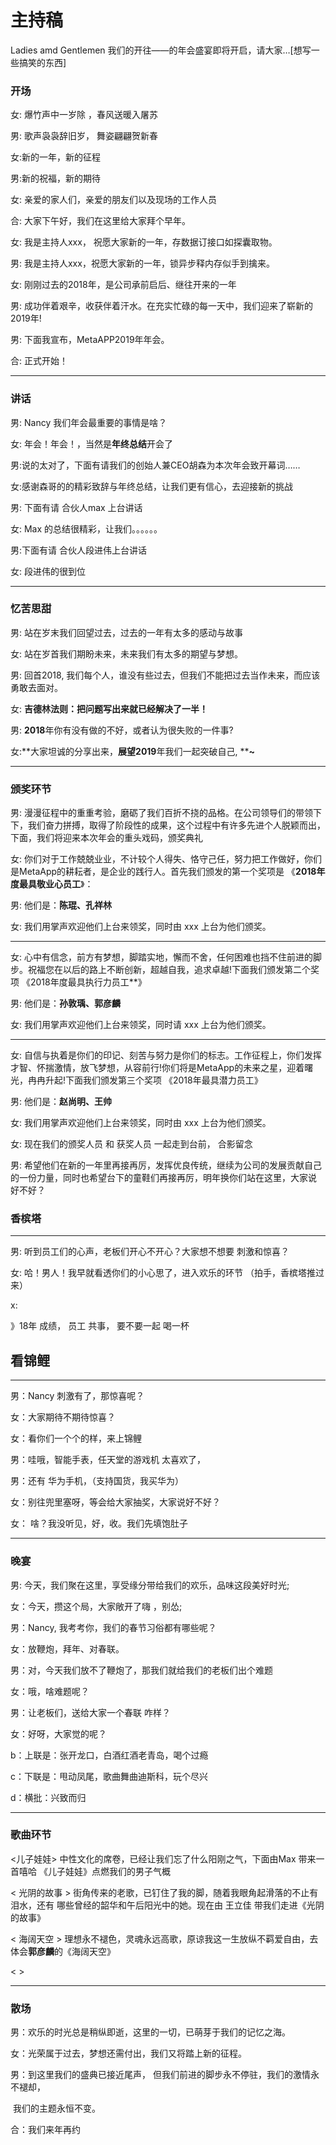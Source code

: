#  主持稿

Ladies amd Gentlemen 我们的开往——的年会盛宴即将开启，请大家…[想写一些搞笑的东西]

### 开场

女: 爆竹声中一岁除 ，春风送暖入屠苏

男:  歌声袅袅辞旧岁， 舞姿翩翩贺新春 

女:新的一年，新的征程

男:新的祝福，新的期待

女: 亲爱的家人们，亲爱的朋友们以及现场的工作人员

合: 大家下午好，我们在这里给大家拜个早年。

女: 我是主持人xxx， 祝愿大家新的一年，存数据订接口如探囊取物。

男: 我是主持人xxx，祝愿大家新的一年，锁异步释内存似手到擒来。

女: 刚刚过去的2018年，是公司承前启后、继往开来的一年

男: 成功伴着艰辛，收获伴着汗水。在充实忙碌的每一天中，我们迎来了崭新的2019年!

男: 下面我宣布，MetaAPP2019年年会。

合: 正式开始！

---------------

### 讲话

男: Nancy 我们年会最重要的事情是啥？

女: 年会！年会！，当然是**年终总结**开会了

男:说的太对了，下面有请我们的创始人兼CEO胡森为本次年会致开幕词……

女:感谢森哥的的精彩致辞与年终总结，让我们更有信心，去迎接新的挑战

男: 下面有请 合伙人max 上台讲话

女: Max 的总结很精彩，让我们。。。。。。

男:下面有请 合伙人段进伟上台讲话

女: 段进伟的很到位



---------------

### 忆苦思甜

男: 站在岁末我们回望过去，过去的一年有太多的感动与故事

女: 站在岁首我们期盼未来，未来我们有太多的期望与梦想。

男: 回首2018, 我们每个人，谁没有些过去，但我们不能把过去当作未来，而应该勇敢去面对。

女: **吉德林法则：把问题写出来就已经解决了一半！**

男: **2018**年你有没有做的不好，或者认为很失败的一件事?

女:**大家坦诚的分享出来，****展望2019****年我们一起突破自己, ****~**



---------------

### 颁奖环节

男: 漫漫征程中的重重考验，磨砺了我们百折不挠的品格。在公司领导们的带领下下，我们奋力拼搏，取得了阶段性的成果，这个过程中有许多先进个人脱颖而出，下面，我们将迎来本次年会的重头戏码，颁奖典礼

女: 你们对于工作兢兢业业，不计较个人得失、恪守己任，努力把工作做好，你们是MetaApp的耕耘者，是企业的践行人。首先我们颁发的第一个奖项是 《**2018年度最具敬业心员工**》：

男: 他们是：**陈琨、孔祥林** 

女: 我们用掌声欢迎他们上台来领奖，同时由 xxx 上台为他们颁奖。

------

女: 心中有信念，前方有梦想，脚踏实地，懈而不舍，任何困难也挡不住前进的脚步。祝福您在以后的路上不断创新，超越自我，追求卓越!下面我们颁发第二个奖项 《2018年度最具执行力员工**》

男: 他们是：**孙敦瑀、郭彦麟**

女: 我们用掌声欢迎他们上台来领奖，同时请 xxx 上台为他们颁奖。

-----

女: 自信与执着是你们的印记、刻苦与努力是你们的标志。工作征程上，你们发挥才智、怀揣激情，放飞梦想，从容前行!你们将是MetaApp的未来之星，迎着曙光，冉冉升起!下面我们颁发第三个奖项 《2018年最具潜力员工》

男:  他们是：**赵尚明、王帅**

女: 我们用掌声欢迎他们上台来领奖，同时由 xxx 上台为他们颁奖。

女: 现在我们的颁奖人员 和 获奖人员 一起走到台前， 合影留念

男: 希望他们在新的一年里再接再厉，发挥优良传统，继续为公司的发展贡献自己的一份力量，同时也希望台下的童鞋们再接再厉，明年换你们站在这里，大家说 好不好？

###  香槟塔

------------------------

男:  听到员工们的心声，老板们开心不开心？大家想不想要 刺激和惊喜？

女: 哈！男人！我早就看透你们的小心思了，进入欢乐的环节 （拍手，香槟塔推过来）

x: 

》18年 成绩， 员工 共事， 要不要一起 喝一杯



## 看锦鲤

---------------------

男：Nancy 刺激有了，那惊喜呢？

女：大家期待不期待惊喜？

女：看你们一个个的样，来上锦鲤

男：哇哦，智能手表，任天堂的游戏机 太喜欢了，

男：还有 华为手机，（支持国货，我买华为）

女：别往兜里塞呀，等会给大家抽奖，大家说好不好？

女： 啥？我没听见，好，收。我们先填饱肚子

----------------------

### 晚宴

男: 今天，我们聚在这里，享受缘分带给我们的欢乐，品味这段美好时光;

女：今天，攒这个局，大家敞开了嗨 ，别怂;

男：Nancy, 我考考你，我们的春节习俗都有哪些呢？

女：放鞭炮，拜年、对春联。

男：对，今天我们放不了鞭炮了，那我们就给我们的老板们出个难题

女：哦，啥难题呢？

男：让老板们，送给大家一个春联 咋样？

女：好呀，大家觉的呢？

b：上联是：张开龙口，白酒红酒老青岛，喝个过瘾

c：下联是：甩动凤尾，歌曲舞曲迪斯科，玩个尽兴

d：横批：兴致而归

------

### 歌曲环节

<儿子娃娃> 中性文化的席卷，已经让我们忘了什么阳刚之气，下面由Max 带来一首嘻哈 《儿子娃娃》点燃我们的男子气概

 < 光阴的故事 > 街角传来的老歌，已钉住了我的脚，随着我眼角起滑落的不止有泪水，还有 哪些曾经的韶华和午后阳光中的她。现在由 王立佳 带我们走进《光阴的故事》

< 海阔天空 > 理想永不褪色，灵魂永远高歌，原谅我这一生放纵不羁爱自由，去体会**郭彦麟**的《海阔天空》

<  >



-------------------------

### 散场

男：欢乐的时光总是稍纵即逝，这里的一切，已萌芽于我们的记忆之海。

女：光荣属于过去，梦想还需付出，我们又将踏上新的征程。

男：到这里我们的盛典已接近尾声， 但我们前进的脚步永不停驻，我们的激情永不褪却，

​        我们的主题永恒不变。

合：我们来年再约









